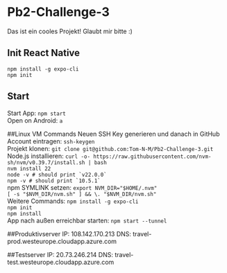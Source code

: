 # Pb2-Challenge-3
Das ist ein cooles Projekt!
Glaubt mir bitte :)
## Init React Native
``npm install -g expo-cli`` <br>
``npm init``

## Start
Start App: 
``npm start`` <br>
Open on Android: 
``a``

##Linux VM Commands
Neuen SSH Key generieren und danach in GitHub Account eintragen:
``ssh-keygen `` <br>
Projekt klonen:
``git clone git@github.com:Tom-N-M/Pb2-Challenge-3.git`` <br>
Node.js installieren:
``curl -o- https://raw.githubusercontent.com/nvm-sh/nvm/v0.39.7/install.sh | bash`` <br>
``nvm install 22`` <br>
``node -v # should print `v22.0.0` `` <br>
``npm -v # should print `10.5.1` `` <br>
npm SYMLINK setzen: 
``export NVM_DIR="$HOME/.nvm"`` <br>
``[ -s "$NVM_DIR/nvm.sh" ] && \. "$NVM_DIR/nvm.sh"  `` <br>
Weitere Commands:
``npm install -g expo-cli`` <br>
``npm init`` <br>
``npm install`` <br>
App nach außen erreichbar starten:
``npm start --tunnel`` <br>

##Produktivserver
IP: 108.142.170.213
DNS: travel-prod.westeurope.cloudapp.azure.com

##Testserver
IP: 20.73.246.214
DNS: travel-test.westeurope.cloudapp.azure.com
